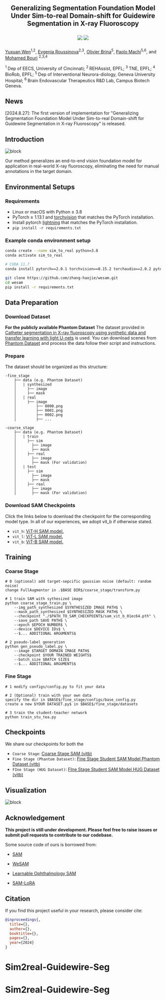 <div align="center">

<h2> Generalizing Segmentation Foundation Model Under Sim-to-real Domain-shift for Guidewire Segmentation in X-ray Fluoroscopy

<a href='https://github.com/Yuxuan-Wen/Sim2real-Guidewire-Seg'><img src='https://img.shields.io/badge/Project-Code-green'></a> 
<a href='http://arxiv.org/abs/'><img src='https://img.shields.io/badge/Preprint-Paper-red'></a> 

</div>


[Yuxuan Wen](https://github.com/Yuxuan-Wen)<sup>1,</sup><sup>2</sup>, [Evgenia Roussinova](https://www.researchgate.net/profile/Evgenia-Roussinova-2)<sup>2,</sup><sup>3</sup>, 
[Olivier Brina](https://www.researchgate.net/profile/Olivier-Brina)<sup>5</sup>, [Paolo Machi](https://scholar.google.com/citations?user=8TpxR0IAAAAJ&hl=it)<sup>5,</sup><sup>6</sup>, and [Mohamed Bouri](https://scholar.google.ch/citations?user=NjhGHu0AAAAJ&hl=fr) <sup>2,</sup><sup>3,</sup><sup>4</sup>

<sup>1 </sup>Dep of EECS, University of Cincinnati; <sup>2 </sup>REHAssist, EPFL; <sup>3 </sup> TNE, EPFL; <sup>4 </sup> BioRob, EPFL; <sup>5 </sup> Dep of Interventional Neurora-diology, Geneva University Hospital; <sup>6 </sup> Brain Endovascular Therapeutics R&D Lab, Campus Biotech Geneva.

## News

[2024.8.27]: The first version of implementation for "Generalizing Segmentation Foundation Model Under Sim-to-real Domain-shift for Guidewire Segmentation in X-ray Fluoroscopy" is released.

## Introduction

![block](assets/introduction.png)

Our method generalizes an end-to-end vision foundation model for application in real-world X-ray fluoroscopy, eliminating the need for manual annotations in the target domain.



## Environmental Setups

### Requirements
- Linux or macOS with Python ≥ 3.8
- PyTorch ≥ 1.13.1 and [torchvision](https://github.com/pytorch/vision/) that matches the PyTorch installation.
- Install pytorch [lightning](https://lightning.ai/pytorch-lightning) that matches the PyTorch installation.
- `pip install -r requirements.txt`


### Example conda environment setup
```bash
conda create --name sim_to_real python=3.8
conda activate sim_to_real

# CUDA 11.7
conda install pytorch==2.0.1 torchvision==0.15.2 torchaudio==2.0.2 pytorch-cuda=11.7 -c pytorch -c nvidia

git clone https://github.com/zhang-haojie/wesam.git
cd wesam
pip install -r requirements.txt
```

## Data Preparation

### Download Dataset

**For the publicly available Phantom Dataset**
The dataset provided in [Catheter segmentation in X-ray fluoroscopy using synthetic data and transfer learning with light U-nets](https://www.sciencedirect.com/science/article/pii/S0169260719312301?ref=pdf_download&fr=RR-2&rr=8b859942795d9129) is used. You can download scenes from [Phantom Dataset](https://www.ucl.ac.uk/interventional-surgical-sciences/weiss-open-research/weiss-open-data-server/catheter-segmentation-data) and process the data follow their script and instructions. 

### Prepare

The dataset should be organized as this structure:
```
-fine_stage
    ├── data (e.g. Phantom Dataset)
    │   | synthesized 
    │     ├── image
    │     ├── mask 
    │   | real
    │     ├── image
    │         ├── 0000.png
    │         ├── 0001.png
    │         ├── 0002.png
    │         ├── ...

-coarse_stage
    ├── data (e.g. Phantom Dataset)
    │   | train
    │     ├── sim
    │       ├── image
    │       ├── mask
    │     ├── real
    │       ├── image
    │       ├── mask (For validation)
    │   | test
    │     ├── sim
    │       ├── image
    │       ├── mask
    │     ├── real
    │       ├── image
    │       ├── mask (For validation)

```

### Download SAM Checkpoints

Click the links below to download the checkpoint for the corresponding model type. In all of our experiences, we adopt vit_b if otherwise stated.

- `vit_h`: [ViT-H SAM model.](https://dl.fbaipublicfiles.com/segment_anything/sam_vit_h_4b8939.pth)
- `vit_l`: [ViT-L SAM model.](https://dl.fbaipublicfiles.com/segment_anything/sam_vit_l_0b3195.pth)
- `vit_b`: [ViT-B SAM model.](https://dl.fbaipublicfiles.com/segment_anything/sam_vit_b_01ec64.pth)



## Training


### Coarse Stage
```
# 0 (optional) add target-sepcific gaussian noise (default: random noise)
change FullAugmentor in .$BASE DIR$/coarse_stage/transform.py

# 1 train SAM with sythesized image
python coarse_stage_train.py \
    --img_path_synthesized $SYNTHESIZED IMAGE PATH$ \
    --mask_path_synthesized $SYNTHESIZED MASK PATH$ \
    --checkpoint "./$PATH_TO_SAM_CHECKPOINT$/sam_vit_b_01ec64.pth" \
    --save_path SAVE PATH$ \
    --epoch $EPOCH NUMBER$ \
    --device $DEVICE IDs$ \
    --$... ADDITIONAL ARGUMENTS$

# 2 pseudo-label generation
python gen_pseudo_label.py \
    --image $TARGET DOMAIN IMAGE PATH$
    --checkpoint $YOUR TRAINED WEIGHTS$
    --batch_size $BATCH SIZE$
    --$... ADDITIONAL ARGUMENTS$
```

### Fine Stage
```
# 1 modify configs/config.py to fit your data

# 2 (Optional) train with your own data
specify the dir in $BASE$/fine_stage/configs/base_config.py
create a new $YOUR DATASET.py$ in $BASE$/fine_stage/datasets

# 3 train the student-teacher network
python train_stu_tea.py
```

## Checkpoints

We share our checkpoints for both the  

- `Coarse Stage`: [Coarse Stage SAM (vitb)](https://drive.google.com/file/d/1hS0Zv0S-frJBT3ImcqAN3aiLptYTkhbD/view?usp=drive_link)
- `Fine Stage (Phantom Dataset)`: [Fine Stage Student SAM Model Phantom Dataset (vitb)](https://drive.google.com/file/d/1Vtm9X4sdruWPPqMCxqhqqEWm_sqyjbbv/view?usp=drive_link)
- `FIne Stage (HUG Dataset)`: [FIne Stage Student SAM Model HUG Dataset (vitb)](https://drive.google.com/file/d/1Oi4kFfgBhlaDKufcoM_lqUq-QIT_h0l6/view?usp=drive_link)


## Visualization

![block](assets/vis.png)

## Acknowledgement

**This project is still under development. Please feel free to raise issues or submit pull requests to contribute to our codebase.**

Some source code of ours is borrowed from:

- [SAM](https://github.com/facebookresearch/segment-anything)

- [WeSAM](https://github.com/zhang-haojie/wesam)

- [Learnable Ophthalmology SAM](https://github.com/Qsingle/LearnablePromptSAM)

- [SAM-LoRA](https://github.com/JamesQFreeman/Sam_LoRA)

## Citation

If you find this project useful in your research, please consider cite:

```BibTeX
@inproceedings{,
  title={},
  author={},
  booktitle={},
  pages={},
  year={2024}
}
```
# Sim2real-Guidewire-Seg
# Sim2real-Guidewire-Seg
